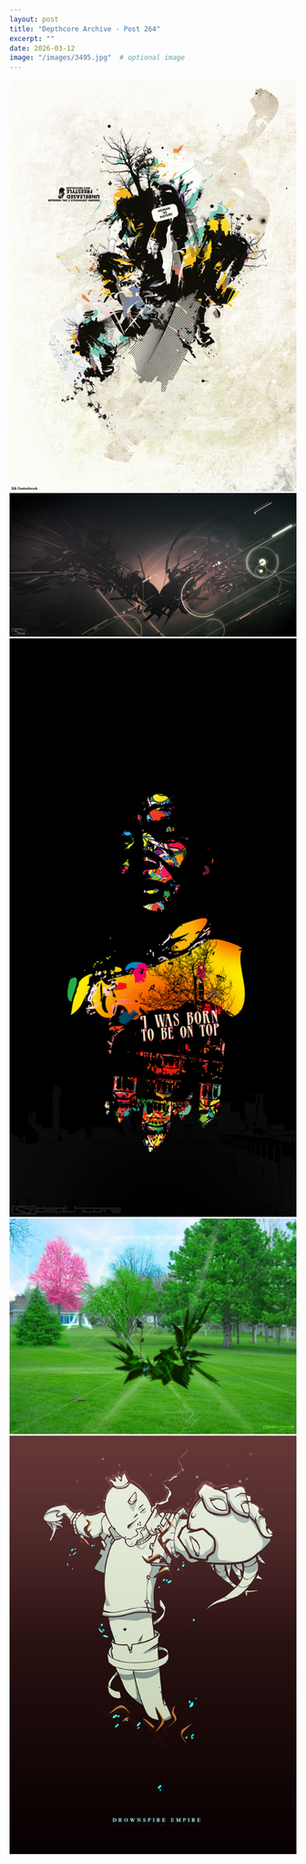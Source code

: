```yaml
---
layout: post
title: "Depthcore Archive - Post 264"
excerpt: ""
date: 2026-03-12
image: "/images/3495.jpg"  # optional image
---
```


<img src="/images/3495.jpg">
<img src="/images/3497.jpg" alt="3497.jpg"/>
<img src="/images/3498.jpg" alt="3498.jpg"/>
<img src="/images/350.jpg" alt="350.jpg"/>
<img src="/images/3500.jpg" alt="3500.jpg"/>
